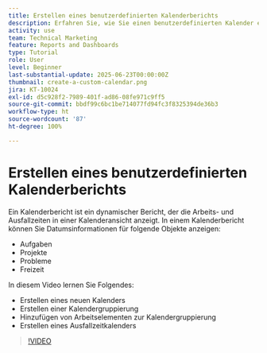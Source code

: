```yaml
---
title: Erstellen eines benutzerdefinierten Kalenderberichts
description: Erfahren Sie, wie Sie einen benutzerdefinierten Kalender erstellen, in dem Arbeitselemente und persönliche Ausfallzeiten dargestellt werden.
activity: use
team: Technical Marketing
feature: Reports and Dashboards
type: Tutorial
role: User
level: Beginner
last-substantial-update: 2025-06-23T00:00:00Z
thumbnail: create-a-custom-calendar.png
jira: KT-10024
exl-id: d5c928f2-7989-401f-ad86-08fe971c9ff5
source-git-commit: bbdf99c6bc1be714077fd94fc3f8325394de36b3
workflow-type: ht
source-wordcount: '87'
ht-degree: 100%

---
```


# Erstellen eines benutzerdefinierten Kalenderberichts

Ein Kalenderbericht ist ein dynamischer Bericht, der die Arbeits- und Ausfallzeiten in einer Kalenderansicht anzeigt. In einem Kalenderbericht können Sie Datumsinformationen für folgende Objekte anzeigen:

* Aufgaben
* Projekte
* Probleme
* Freizeit

In diesem Video lernen Sie Folgendes:

* Erstellen eines neuen Kalenders
* Erstellen einer Kalendergruppierung
* Hinzufügen von Arbeitselementen zur Kalendergruppierung
* Erstellen eines Ausfallzeitkalenders

>[!VIDEO](https://video.tv.adobe.com/v/3423482/?quality=12&learn=on&enablevpops=1)

